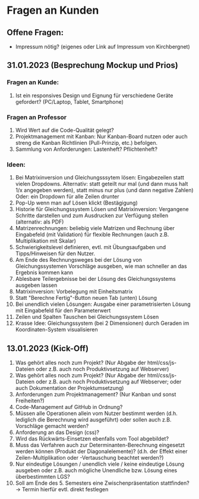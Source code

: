 # Fragen an Kunden

## Offene Fragen:
- Impressum nötig? (eigenes oder Link auf Impressum von Kirchbergnet)

## 31.01.2023 (Besprechung Mockup und Prios)
### Fragen an Kunde:
1. Ist ein responsives Design und Eignung für verschiedene Geräte gefordert? (PC/Laptop, Tablet, Smartphone)

### Fragen an Professor
1. Wird Wert auf die Code-Qualität gelegt?
2. Projektmanagement mit Kanban: Nur Kanban-Board nutzen oder auch streng die Kanban Richtlinien (Pull-Prinzip, etc.) befolgen.
3. Sammlung von Anforderungen: Lastenheft? Pflichtenheft?

### Ideen:
1. Bei Matrixinversion und Gleichungsssytem lösen: Eingabezeilen statt vielen Dropdowns. Alternativ: statt geteilt nur mal (und dann muss halt 1/x angegeben werden), statt minus nur plus (und dann negative Zahlen) Oder: ein Dropdown für alle Zeilen drunter
2. Pop-Up wenn man auf Lösen klickt (Bestägigung)
2. Historie für Gleichungssystem Lösen und Matrixinversion: Vergangene Schritte darstellen und zum Ausdrucken zur Verfügung stellen (alternativ: als PDF)
2. Matrizenrechnungen: beliebig viele Matrizen und Rechnung über Eingabefeld (mit Validation) für flexible Rechnungen (auch z.B. Multiplikation mit Skalar)
3. Schwierigkeitslevel definieren, evtl. mit Übungsaufgaben und Tipps/Hinweisen für den Nutzer.
4. Am Ende des Rechnungsweges bei der Lösung von Gleichungssystemen Vorschläge ausgeben, wie man schneller an das Ergebnis kommen kann
5. Ablesbare Teilergebnisse bei der Lösung des Gleichungssystems ausgeben lassen
6. Matrixinversion: Vorbelegung mit Einheitsmatrix
7. Statt "Berechne Fertig"-Button neuen Tab (unten) Lösung
8. Bei unendlich vielen Lösungen: Ausgabe einer parametrisierten Lösung mit Eingabefeld für den Parameterwert
9. Zeilen und Spalten Tauschen bei Gleichungssystem Lösen
8. Krasse Idee: Gleichungssystem (bei 2 Dimensionen) durch Geraden im Koordinaten-System visualisieren


## 13.01.2023 (Kick-Off)
1. Was gehört alles noch zum Projekt? (Nur Abgabe der html/css/js-Dateien oder z.B. auch noch Produktivsetzung auf Webserver)
2. Was gehört alles noch zum Projekt? (Nur Abgabe der html/css/js-Dateien oder z.B. auch noch Produktivsetzung auf Webserver; oder auch Dokumentation der Projektumsetzung)
3. Anforderungen zum Projektmanagement? (Nur Kanban und sonst Freiheiten?)
4. Code-Management auf GitHub in Ordnung?
5. Müssen alle Operationen allein vom Nutzer bestimmt werden (d.h. lediglich die Berechnung wird ausgeführt) oder sollen auch z.B. Vorschläge gemacht werden?
6. Anforderung an das Design (css)?
7. Wird das Rückwärts-Einsetzen ebenfalls vom Tool abgebildet?
8. Muss das Verfahren auch zur Determinanten-Berechnung eingesetzt werden können (Produkt der Diagonalelemente)? (d.h. der Effekt einer Zeilen-Multiplikation oder -Vertauschung beachtet werden?)
9. Nur eindeutige Lösungen / unendlich viele / keine eindeutige Lösung ausgeben oder z.B. auch mögliche Unendliche bzw. Lösung eines überbestimmten LGS?
10. Soll am Ende des 5. Semesters eine Zwischenpräsentation stattfinden? → Termin hierfür evtl. direkt festlegen
